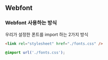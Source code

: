 ## Webfont

### Webfont 사용하는 방식

우리가 설정한 폰트를 import 하는 2가지 방식

```HTML
<link rel="stylesheet" href="./fonts.css" />
```

```CSS
@import url('./fonts.css');
```